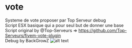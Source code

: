 # vote
Systeme de vote proposer par Top Serveur debug<br>
Script ESX basique qui a pour seul but de donner une base <br>
Script original by @Top-Serveurs => https://github.com/Top-Serveurs/fivem-vote-plugin<br>
Debug by BackGrowZ
![alt text](https://image.noelshack.com/fichiers/2019/33/7/1566110150-screen.png)
